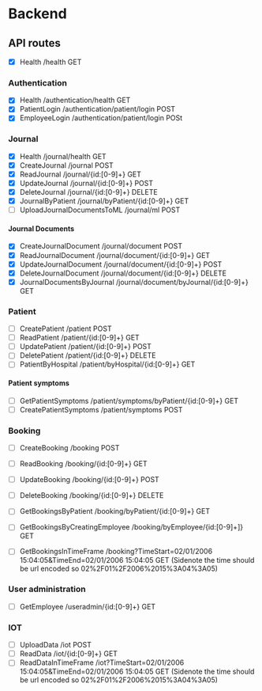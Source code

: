 # Backend

## API routes

* [x] Health /health GET

### Authentication
* [x] Health /authentication/health GET
* [x] PatientLogin /authentication/patient/login POST
* [x] EmployeeLogin /authentication/patient/login POSt

### Journal
* [x] Health /journal/health GET
* [x] CreateJournal /journal POST
* [x] ReadJournal /journal/{id:[0-9]+} GET
* [x] UpdateJournal /journal/{id:[0-9]+} POST
* [x] DeleteJournal /journal/{id:[0-9]+} DELETE
* [x] JournalByPatient /journal/byPatient/{id:[0-9]+} GET
* [ ] UploadJournalDocumentsToML /journal/ml POST

#### Journal Documents
* [x] CreateJournalDocument /journal/document POST
* [x] ReadJournalDocument /journal/document/{id:[0-9]+} GET
* [x] UpdateJournalDocument /journal/document/{id:[0-9]+} POST
* [x] DeleteJournalDocument /journal/document/{id:[0-9]+} DELETE
* [x] JournalDocumentsByJournal /journal/document/byJournal/{id:[0-9]+} GET

### Patient
* [ ] CreatePatient /patient POST
* [ ] ReadPatient /patient/{id:[0-9]+} GET
* [ ] UpdatePatient /patient/{id:[0-9]+} POST
* [ ] DeletePatient /patient/{id:[0-9]+} DELETE
* [ ] PatientByHospital /patient/byHospital/{id:[0-9]+} GET

#### Patient symptoms
* [ ] GetPatientSymptoms /patient/symptoms/byPatient/{id:[0-9]+} GET
* [ ] CreatePatientSymptoms /patient/symptoms POST

### Booking
 * [ ] CreateBooking /booking POST
 * [ ] ReadBooking /booking/{id:[0-9]+} GET
 * [ ] UpdateBooking /booking/{id:[0-9]+} POST
 * [ ] DeleteBooking /booking/{id:[0-9]+} DELETE
 * [ ] GetBookingsByPatient /booking/byPatient/{id:[0-9]+} GET
 * [ ] GetBookingsByCreatingEmployee /booking/byEmployee/{id:[0-9]+]} GET
 * [ ] GetBookingsInTimeFrame /booking?TimeStart=02/01/2006 15:04:05&TimeEnd=02/01/2006 15:04:05 GET (Sidenote the time should be url encoded so 02%2F01%2F2006%2015%3A04%3A05)


### User administration
* [ ] GetEmployee /useradmin/{id:[0-9]+} GET

### IOT
* [ ] UploadData /iot POST
* [ ] ReadData /iot/{id:[0-9]+} GET
* [ ] ReadDataInTimeFrame /iot?TimeStart=02/01/2006 15:04:05&TimeEnd=02/01/2006 15:04:05 GET (Sidenote the time should be url encoded so 02%2F01%2F2006%2015%3A04%3A05) 